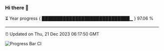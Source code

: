 ### Hi there 👋

⏳ Year progress { █████████████████████████████▁ } 97.06 %

---

⏰ Updated on Thu, 21 Dec 2023 06:17:50 GMT

![Progress Bar CI](https://github.com/liununu/liununu/workflows/Progress%20Bar%20CI/badge.svg)
